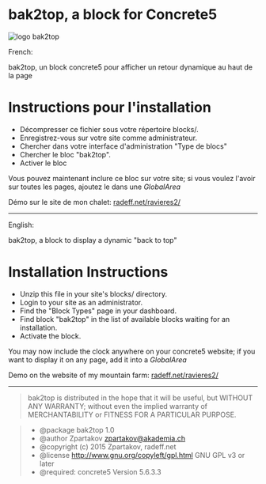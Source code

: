 bak2top, a block for Concrete5
===================

![logo bak2top](http://radeff.net/pics/bak2top.png)

French:

bak2top, un block concrete5 pour afficher un retour dynamique au haut de la page

# Instructions pour l'installation

- Décompresser ce fichier sous votre répertoire blocks/.
- Enregistrez-vous sur votre site comme administrateur.
- Chercher dans votre interface d'administration "Type de blocs"
- Chercher le bloc "bak2top".
- Activer le bloc

Vous pouvez maintenant inclure ce bloc sur votre site; 
si vous voulez l'avoir sur toutes les pages, ajoutez le dans une _GlobalArea_

Démo sur le site de mon chalet: [radeff.net/ravieres2/](http://radeff.net/ravieres2/ "site des Ravières, chalet d'alpage")

-------------
English:

bak2top, a block to display a dynamic "back to top"

# Installation Instructions

- Unzip this file in your site's blocks/ directory.
- Login to your site as an administrator.
- Find the "Block Types" page in your dashboard.
- Find block "bak2top" in the list of available blocks waiting for an installation.
- Activate the block.

You may now include the clock anywhere on your concrete5 website;
if you want to display it on any page, add it into a _GlobalArea_

Demo on the website of my mountain farm: [radeff.net/ravieres2/](http://radeff.net/ravieres2/ "site des Ravières, chalet d'alpage")

-------------
> bak2top is distributed in the hope that it will be useful, 
> but WITHOUT ANY WARRANTY; without even the implied warranty of
> MERCHANTABILITY or FITNESS FOR A PARTICULAR PURPOSE.

> * @package bak2top 1.0
> * @author Zpartakov <zpartakov@akademia.ch>
> * @copyright (c) 2015 Zpartakov, radeff.net
> * @license    http://www.gnu.org/copyleft/gpl.html GNU GPL v3 or later
> * @required: concrete5 Version 5.6.3.3
